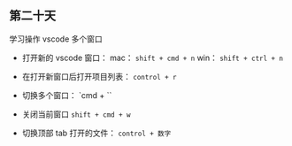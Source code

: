 ## 第二十天

学习操作 vscode 多个窗口

- 打开新的 vscode 窗口：
  mac： `shift + cmd + n`
  win： `shift + ctrl + n`

- 在打开新窗口后打开项目列表：
  `control + r`

- 切换多个窗口：
  `cmd + ``

- 关闭当前窗口
  `shift + cmd + w`

- 切换顶部 tab 打开的文件：
  `control + 数字`
